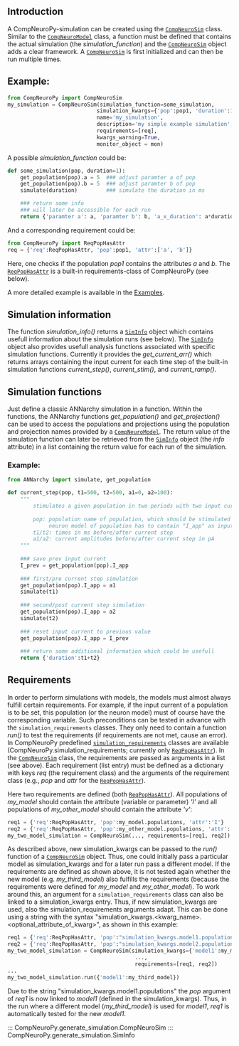 ## Introduction
A CompNeuroPy-simulation can be created using the [`CompNeuroSim`](#CompNeuroPy.generate_simulation.CompNeuroSim) class. Similar to the [`CompNeuroModel`](/main/generate_models/#CompNeuroPy.generate_model.CompNeuroModel) class, a function must be defined that contains the actual simulation (the _simulation_function_) and the [`CompNeuroSim`](#CompNeuroPy.generate_simulation.CompNeuroSim) object adds a clear framework. A [`CompNeuroSim`](#CompNeuroPy.generate_simulation.CompNeuroSim) is first initialized and can then be run multiple times.

## Example:
```python
from CompNeuroPy import CompNeuroSim
my_simulation = CompNeuroSim(simulation_function=some_simulation,           ### the most important part, this function defines the simulation
                            simulation_kwargs={'pop':pop1, 'duration':100}, ### define the two arguments pop and duration of simulation_function
                            name='my_simulation',                           ### you can give the simulation a name
                            description='my simple example simulation',     ### you can give the simulation a description
                            requirements=[req],                             ### a list of requirements for the simulation (here only a single requirement)
                            kwargs_warning=True,                            ### should a warning be printed if simulation kwargs change in future runs
                            monitor_object = mon)                           ### the Monitors object which is used to record variables                   
```

A possible _simulation_function_ could be:
```python
def some_simulation(pop, duration=1):
    get_population(pop).a = 5  ### adjust paramter a of pop
    get_population(pop).b = 5  ### adjust paramter b of pop
    simulate(duration)         ### simulate the duration in ms

    ### return some info
    ### will later be accessible for each run
    return {'paramter a': a, 'paramter b': b, 'a_x_duration': a*duration} 
```

And a corresponding requirement could be:
```python
from CompNeuroPy import ReqPopHasAttr
req = {'req':ReqPopHasAttr, 'pop':pop1, 'attr':['a', 'b']}
```
Here, one checks if the population _pop1_ contains the attributes _a_ and _b_. The [`ReqPopHasAttr`](/additional/simulation_requirements/#CompNeuroPy.simulation_requirements.ReqPopHasAttr) is a built-in requirements-class of CompNeuroPy (see below).

A more detailed example is available in the [Examples](../examples/run_and_monitor_simulations.md).

## Simulation information
The function _simulation_info()_ returns a [`SimInfo`](#CompNeuroPy.generate_simulation.SimInfo) object which contains usefull information about the simulation runs (see below). The [`SimInfo`](#CompNeuroPy.generate_simulation.SimInfo) object also provides usefull analysis functions associated with specific simulation functions. Currently it provides the _get_current_arr()_ which returns arrays containing the input current for each time step of the built-in simulation functions _current_step()_, _current_stim()_, and _current_ramp()_.

## Simulation functions
Just define a classic ANNarchy simulation in a function. Within the functions, the ANNarchy functions _get_population()_ and _get_projection()_ can be used to access the populations and projections using the population and projection names provided by a [`CompNeuroModel`](/main/generate_models/#CompNeuroPy.generate_model.CompNeuroModel). The return value of the simulation function can later be retrieved from the [`SimInfo`](#CompNeuroPy.generate_simulation.SimInfo) object (the _info_ attribute) in a list containing the return value for each run of the simulation.

### Example:
```python
from ANNarchy import simulate, get_population

def current_step(pop, t1=500, t2=500, a1=0, a2=100):
    """
        stimulates a given population in two periods with two input currents
        
        pop: population name of population, which should be stimulated with input current
             neuron model of population has to contain "I_app" as input current in pA
        t1/t2: times in ms before/after current step
        a1/a2: current amplitudes before/after current step in pA
    """
    
    ### save prev input current
    I_prev = get_population(pop).I_app
    
    ### first/pre current step simulation
    get_population(pop).I_app = a1
    simulate(t1)
    
    ### second/post current step simulation
    get_population(pop).I_app = a2
    simulate(t2)
    
    ### reset input current to previous value
    get_population(pop).I_app = I_prev
    
    ### return some additional information which could be usefull
    return {'duration':t1+t2}
```

## Requirements
In order to perform simulations with models, the models must almost always fulfill certain requirements. For example, if the input current of a population is to be set, this population (or the neuron model) must of course have the corresponding variable. Such preconditions can be tested in advance with the `simulation_requirements` classes. They only need to contain a function _run()_ to test the requirements (if requirements are not met, cause an error). In CompNeuroPy predefined [`simulation_requirements`](/additional/simulation_requirements/) classes are available (CompNeuroPy.simulation_requirements; currently only [`ReqPopHasAttr`](/additional/simulation_requirements/#CompNeuroPy.simulation_requirements.ReqPopHasAttr)). In the [`CompNeuroSim`](#CompNeuroPy.generate_simulation.CompNeuroSim) class, the requirements are passed as arguments in a list (see above). Each requirement (list entry) must be defined as a dictionary with keys _req_ (the requirement class) and the arguments of the requirement class (e.g., _pop_ and _attr_ for the [`ReqPopHasAttr`](/additional/simulation_requirements/#CompNeuroPy.simulation_requirements.ReqPopHasAttr)).

Here two requirements are defined (both [`ReqPopHasAttr`](/additional/simulation_requirements/#CompNeuroPy.simulation_requirements.ReqPopHasAttr)). All populations of _my_model_ should contain the attribute (variable or parameter) _'I'_ and all populations of _my_other_model_ should contain the attribute _'v'_:

```python
req1 = {'req':ReqPopHasAttr, 'pop':my_model.populations, 'attr':'I'}
req2 = {'req':ReqPopHasAttr, 'pop':my_other_model.populations, 'attr':'v'}
my_two_model_simulation = CompNeuroSim(..., requirements=[req1, req2])
```

As described above, new simulation_kwargs can be passed to the _run()_ function of a [`CompNeuroSim`](#CompNeuroPy.generate_simulation.CompNeuroSim) object. Thus, one could initially pass a particular model as simulation_kwargs and for a later run pass a different model. If the requirements are defined as shown above, it is not tested again whether the new model (e.g. _my_third_model_) also fulfills the requirements (because the requirements were defined for _my_model_ and _my_other_model_). To work around this, an argument for a `simulation_requirements` class can also be linked to a simulation_kwargs entry. Thus, if new simulation_kwargs are used, also the simulation_requirements arguments adapt. This can be done using a string with the syntax "simulation_kwargs.<kwarg_name\>.<optional_attribute_of_kwarg\>", as shown in this example:

```python
req1 = {'req':ReqPopHasAttr, 'pop':"simulation_kwargs.model1.populations", 'attr':'I'}
req2 = {'req':ReqPopHasAttr, 'pop':"simulation_kwargs.model2.populations", 'attr':'v'}
my_two_model_simulation = CompNeuroSim(simulation_kwargs={'model1':my_model, 'model2':my_other_model, 'parameter':5},
                                        ...,
                                        requirements=[req1, req2])
...
my_two_model_simulation.run({'model1':my_third_model})
```

Due to the string "simulation_kwargs.model1.populations" the _pop_ argument of _req1_ is now linked to _model1_ (defined in the simulation_kwargs). Thus, in the run where a different model (_my_third_model_) is used for _model1_, _req1_ is automatically tested for the new _model1_.

::: CompNeuroPy.generate_simulation.CompNeuroSim
::: CompNeuroPy.generate_simulation.SimInfo